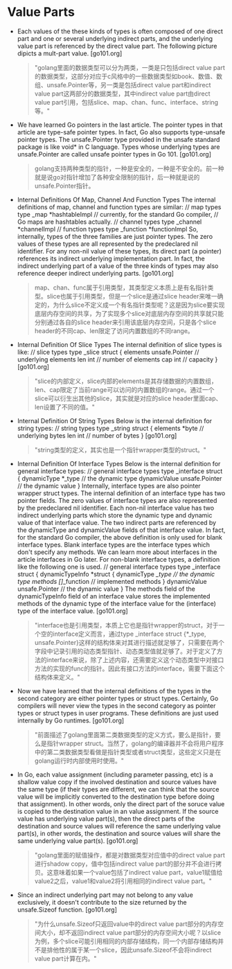 # Value Parts

- Each values of the these kinds of types is often composed of one direct part and one or several underlying indirect parts, and the underlying value part is referenced by the direct value part. The following picture dipicts a mult-part value.    [go101.org]

  > "golang里面的数据类型可以分为两类，一类是只包括direct value part的数据类型，这部分对应于c风格中的一些数据类型如book、数值、数组、unsafe.Pointer等，另一类是包括direct value part和indirect value part这两部分的数据类型，其中indirect value part由direct value part引用，包括slice、map、chan、func、interface、string等。"

- We have learned Go pointers in the last article. The pointer types in that article are type-safe pointer types. In fact, Go also supports type-unsafe pointer types. The unsafe.Pointer type provided in the unsafe standard package is like void* in C language. Types whose underlying types are unsafe.Pointer are called unsafe pointer types in Go 101.  [go101.org]

  > golang支持两种类型的指针，一种是安全的，一种是不安全的。前一种就是说go对指针增加了各种安全限制的指针，后一种就是说的unsafe.Pointer指针。

- Internal Definitions Of Map, Channel And Function Types  The internal definitions of map, channel and function types are similar: // map types type _map *hashtableImpl // currently, for the standard Go compiler,                          // Go maps are hashtables actually.  // channel types type _channel *channelImpl  // function types type _function *functionImpl So, internally, types of the three families are just pointer types. The zero values of these types are all represented by the predeclared nil identifier. For any non-nil value of these types, its direct part (a pointer) references its indirect underlying implementation part.  In fact, the indirect underlying part of a value of the three kinds of types may also reference deeper indirect underlying parts.    [go101.org]

  > map、chan、func属于引用类型，其类型定义本质上是有名指针类型。slice也属于引用类型，但是一个slice是通过slice header来唯一确定的，为什么slice不定义成一个有名指针类型呢？这是因为slice要实现底层内存空间的共享，为了实现多个slice对底层内存空间的共享就只能分别通过各自的slice header来引用该底层内存空间，只是各个slice header的不同cap、len限定了访问内置数组的不同range。

- Internal Definition Of Slice Types  The internal definition of slice types is like: // slice types type _slice struct { 	elements unsafe.Pointer // underlying elements 	len      int            // number of elements 	cap      int            // capacity }   [go101.org]

  > "slice的内部定义，slice内部的elements是其存储数据的内置数组，len、cap限定了当前range可以访问的内置数组的range。通过一个slice可以衍生出其他的slice，其实就是对应的slice header里面cap、len设置了不同的值。"

- Internal Definition Of String Types  Below is the internal definition for string types: // string types type _string struct { 	elements *byte // underlying bytes 	len      int   // number of bytes }   [go101.org]

  > "string类型的定义，其实也是一个指针wrapper类型的struct。"

- Internal Definition Of Interface Types  Below is the internal definition for general interface types: // general interface types type _interface struct { 	dynamicType  *_type         // the dynamic type 	dynamicValue unsafe.Pointer // the dynamic value } Internally, interface types are also pointer wrapper struct types. The internal definition of an interface type has two pointer fields. The zero values of interface types are also represented by the predeclared nil identifier. Each non-nil interface value has two indirect underlying parts which store the dynamic type and dynamic value of that interface value. The two indirect parts are referenced by the dynamicType and dynamicValue fields of that interface value.  In fact, for the standard Go compiler, the above definition is only used for blank interface types. Blank interface types are the interface types which don't specify any methods. We can learn more about interfaces in the article interfaces in Go later. For non-blank interface types, a definition like the following one is used. // general interface types type _interface struct { 	dynamicTypeInfo *struct { 		dynamicType *_type       // the dynamic type 		methods     []*_function // implemented methods 	} 	dynamicValue unsafe.Pointer // the dynamic value } The methods field of the dynamicTypeInfo field of an interface value stores the implemented methods of the dynamic type of the interface value for the (interface) type of the interface value.    [go101.org]

  > "interface也是引用类型，本质上它也是指针wrapper的struct，对于一个空的interface定义而言，通过type _interface struct {*_type, unsafe.Pointer}这样的结构体来对其进行描述就足够了，只需要在两个字段中记录引用的动态类型指针、动态类型值就足够了。对于定义了方法的interface来说，除了上述内容，还需要定义这个动态类型中对接口方法的实现的func的指针。因此有接口方法的interface，需要下面这个结构体来定义。"

- Now we have learned that the internal definitions of the types in the second category are either pointer types or struct types. Certainly, Go compilers will never view the types in the second category as pointer types or struct types in user programs. These definitions are just used internally by Go runtimes.  [go101.org]

  > "前面描述了golang里面第二类数据类型的定义方式，要么是指针，要么是指针wrapper struct。当然了，golang的编译器并不会将用户程序中的第二类数据类型看做是指针类型或者struct类型，这些定义只是在golang运行时内部使用时使用。"

- In Go, each value assignment (including parameter passing, etc) is a shallow value copy if the involved destination and source values have the same type (if their types are different, we can think that the source value will be implicitly converted to the destination type before doing that assignment). In other words, only the direct part of the soruce value is copied to the destination value in an value assignment. If the source value has underlying value part(s), then the direct parts of the destination and source values will reference the same underlying value part(s), in other words, the destination and source values will share the same underlying value part(s).    [go101.org]

  > "golang里面的赋值操作，都是对数据类型对应值中的direct value part进行shadow copy，值中包括indirect value part的部分并不会进行拷贝。这意味着如果一个value包括了indirect value part，value1赋值给value2之后，value1和value2将引用相同的indirect value part。"

- Since an indirect underlying part may not belong to any value exclusively, it doesn't contribute to the size returned by the unsafe.Sizeof function.  [go101.org]

  > "为什么unsafe.Sizeof只返回value中的direct value part部分的内存空间大小，却不返回indirect value part部分的内存空间大小呢？以slice为例，多个slice可能引用相同的内部存储结构，同一个内部存储结构并不是排他性的属于某一个slice，因此unsafe.Sizeof不会将indirect value part计算在内。"
